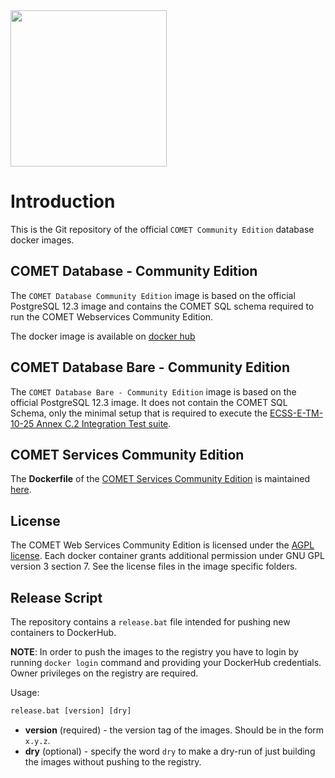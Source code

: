 <img src="https://github.com/RHEAGROUP/COMET-IME-Community-Edition/raw/development/COMET-Community-Edition.png" width="250">

# Introduction

This is the Git repository of the official `COMET Community Edition` database docker images. 

## COMET Database - Community Edition

The `COMET Database Community Edition` image is based on the official PostgreSQL 12.3 image and contains the COMET SQL schema required to run the COMET Webservices Community Edition.

The docker image is available on [docker hub](https://hub.docker.com/r/rheagroup/cdp4-database-community-edition/)

## COMET Database Bare - Community Edition

The `COMET Database Bare - Community Edition` image is based on the official PostgreSQL 12.3 image. It does not contain the COMET SQL Schema, only the minimal setup that is required to execute the [ECSS-E-TM-10-25 Annex C.2 Integration Test suite](https://github.com/RHEAGROUP/ecss-10-25-annexc-integration-tests). 

## COMET Services Community Edition

The **Dockerfile** of the [COMET Services Community Edition](https://github.com/RHEAGROUP/COMET-WebServices-Community-Edition) is maintained [here](https://github.com/RHEAGROUP/COMET-WebServices-Community-Edition/blob/master/Dockerfile).

## License

The COMET Web Services Community Edition is licensed under the [AGPL license](LICENSE). Each docker container grants additional permission under GNU GPL version 3 section 7. See the license files in the image specific folders.

## Release Script

The repository contains a `release.bat` file intended for pushing new containers to DockerHub.

**NOTE**: In order to push the images to the registry you have to login by running `docker login` command and providing your DockerHub credentials. Owner privileges on the registry are required.

Usage:

```cmd
release.bat [version] [dry]
```

- **version** (required) - the version tag of the images. Should be in the form `x.y.z`.
- **dry** (optional) - specify the word `dry` to make a dry-run of just building the images without pushing to the registry.